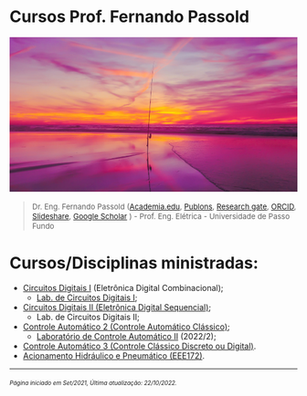 # Cursos Prof. Fernando Passold

![initial_image.jpg](initial_image.jpg)

> <font size="2"> Dr. Eng. Fernando Passold ([Academia.edu](https://marcianazambillo.academia.edu/FernandoPassold), [Publons](https://publons.com/researcher/J-3070-2015/), [Research gate](https://www.researchgate.net/profile/Fernando\_Passold/info), [ORCID](https://orcid.org/0000-0002-9599-5914), [Slideshare](http://pt.slideshare.net/fpassold), [Google Scholar](https://scholar.google.com/citations?user=lvvFQ5YAAAAJ&hl=en) ) - Prof. Eng. Elétrica - Universidade de Passo Fundo </font>


# Cursos/Disciplinas ministradas:

* [Circuitos Digitais I](Digitais_1/index.html) (Eletrônica Digital Combinacional);
  * [Lab. de Circuitos Digitais I](Digitais_1/lab_dig1.html);
* [Circuitos Digitais II (Eletrônica Digital Sequencial)](Digitais_2/digitais_2.html);
  * Lab. de Circuitos Digitais II;
* [Controle Automático 2 (Controle Automático Clássico)](Controle_2/index.html);
  * [Laboratório de Controle Automático II](Lab_Controle_2/lab_controle_2.html) (2022/2);
* [Controle Automático 3 (Controle Clássico Discreto ou Digital)](Controle_3/controle_3.html).
* [Acionamento Hidráulico e Pneumático (EEE172)](Pneumatica/topicos.html).

---
<font size="1">*Página iniciado em Set/2021, Última atualização: 22/10/2022.*</font> 

